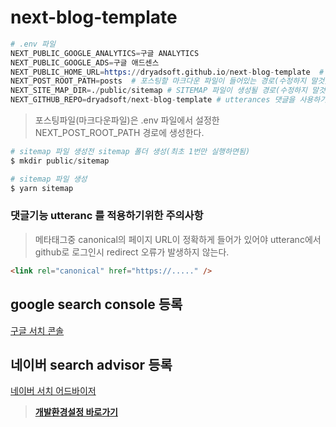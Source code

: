 # next-blog-template

```s
# .env 파일
NEXT_PUBLIC_GOOGLE_ANALYTICS=구글 ANALYTICS
NEXT_PUBLIC_GOOGLE_ADS=구글 애드센스
NEXT_PUBLIC_HOME_URL=https://dryadsoft.github.io/next-blog-template  # 실제 서비스할 블로그 URL 주소
NEXT_POST_ROOT_PATH=posts  # 포스팅할 마크다운 파일이 들어있는 경로(수정하지 말것)
NEXT_SITE_MAP_DIR=./public/sitemap # SITEMAP 파일이 생성될 경로(수정하지 말것)
NEXT_GITHUB_REPO=dryadsoft/next-blog-template # utterances 댓글을 사용하기위하여 owner/repository 입력
```

> 포스팅파일(마크다운파일)은 .env 파일에서 설정한 NEXT_POST_ROOT_PATH 경로에 생성한다.

```s
# sitemap 파일 생성전 sitemap 폴더 생성(최초 1번만 실행하면됨)
$ mkdir public/sitemap

# sitemap 파일 생성
$ yarn sitemap
```

### 댓글기능 utteranc 를 적용하기위한 주의사항

> 메타태그중 canonical의 페이지 URL이 정확하게 들어가 있어야 utteranc에서 github로 로그인시
> redirect 오류가 발생하지 않는다.

```html
<link rel="canonical" href="https://....." />
```

## google search console 등록

[구글 서치 콘솔](https://search.google.com/search-console/welcome?hl=ko)

## 네이버 search advisor 등록

[네이버 서치 어드바이저](https://searchadvisor.naver.com/)

> **[개발환경설정 바로가기](https://github.com/dryadsoft/next-blog-template/blob/master/개발환경설정.md)**
